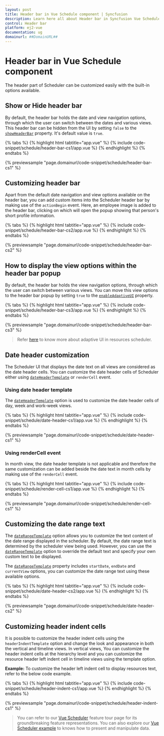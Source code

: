 ```yaml
---
layout: post
title: Header bar in Vue Schedule component | Syncfusion
description: Learn here all about Header bar in Syncfusion Vue Schedule component of Syncfusion Essential JS 2 and more.
control: Header bar 
platform: ej2-vue
documentation: ug
domainurl: ##DomainURL##
---
```


# Header bar in Vue Schedule component

The header part of Scheduler can be customized easily with the built-in options available.

## Show or Hide header bar

By default, the header bar holds the date and view navigation options, through which the user can switch between the dates and various views. This header bar can be hidden from the UI by setting `false` to the [`showHeaderBar`](../api/schedule/#showheaderbar) property. It's default value is `true`.

{% tabs %}
{% highlight html tabtitle="app.vue" %}
{% include code-snippet/schedule/header-bar-cs1/app.vue %}
{% endhighlight %}
{% endtabs %}
        
{% previewsample "page.domainurl/code-snippet/schedule/header-bar-cs1" %}

## Customizing header bar

Apart from the default date navigation and view options available on the header bar, you can add custom items into the Scheduler header bar by making use of the `actionBegin` event. Here, an employee image is added to the header bar, clicking on which will open the popup showing that person's short profile information.

{% tabs %}
{% highlight html tabtitle="app.vue" %}
{% include code-snippet/schedule/header-bar-cs2/app.vue %}
{% endhighlight %}
{% endtabs %}
        
{% previewsample "page.domainurl/code-snippet/schedule/header-bar-cs2" %}

## How to display the view options within the header bar popup

By default, the header bar holds the view navigation options, through which the user can switch between various views. You can move this view options to the header bar popup by setting `true` to the [`enableAdaptiveUI`](../api/schedule/#enableadaptiveui) property.

{% tabs %}
{% highlight html tabtitle="app.vue" %}
{% include code-snippet/schedule/header-bar-cs3/app.vue %}
{% endhighlight %}
{% endtabs %}
        
{% previewsample "page.domainurl/code-snippet/schedule/header-bar-cs3" %}

> Refer [here](./resources/#adaptive-ui-in-desktop) to know more about adaptive UI in resources scheduler.

## Date header customization

The Scheduler UI that displays the date text on all views are considered as the date header cells. You can customize the date header cells of Scheduler either using [`dateHeaderTemplate`](../api/schedule/#dateheadertemplate) or `renderCell` event.

### Using date header template

The [`dateHeaderTemplate`](../api/schedule/#dateheadertemplate) option is used to customize the date header cells of day, week and work-week views.

{% tabs %}
{% highlight html tabtitle="app.vue" %}
{% include code-snippet/schedule/date-header-cs1/app.vue %}
{% endhighlight %}
{% endtabs %}
        
{% previewsample "page.domainurl/code-snippet/schedule/date-header-cs1" %}

### Using renderCell event

In month view, the date header template is not applicable and therefore the same customization can be added beside the date text in month cells by making use of the `renderCell` event.

{% tabs %}
{% highlight html tabtitle="app.vue" %}
{% include code-snippet/schedule/render-cell-cs1/app.vue %}
{% endhighlight %}
{% endtabs %}
        
{% previewsample "page.domainurl/code-snippet/schedule/render-cell-cs1" %}

## Customizing the date range text

The [`dateRangeTemplate`](https://ej2.syncfusion.com/vue/documentation/api/schedule/#daterangetemplate) option allows you to customize the text content of the date range displayed in the scheduler. By default, the date range text is determined by the scheduler view being used. However, you can use the [`dateRangeTemplate`](https://ej2.syncfusion.com/vue/documentation/api/schedule/#daterangetemplate) option to override the default text and specify your own custom text to be displayed.

The [`dateRangeTemplate`](https://ej2.syncfusion.com/vue/documentation/api/schedule/#daterangetemplate) property includes `startDate`, `endDate` and `currentView` options, you can customize the date range text using these available options.

{% tabs %}
{% highlight html tabtitle="app.vue" %}
{% include code-snippet/schedule/date-header-cs2/app.vue %}
{% endhighlight %}
{% endtabs %}
        
{% previewsample "page.domainurl/code-snippet/schedule/date-header-cs2" %}

## Customizing header indent cells

It is possible to customize the header indent cells using the `headerIndentTemplate` option and change the look and appearance in both the vertical and timeline views. In vertical views, You can customize the header indent cells at the hierarchy level and you can customize the resource header left indent cell in timeline views using the template option.

**Example:** To customize the header left indent cell to display resources text, refer to the below code example.

{% tabs %}
{% highlight html tabtitle="app.vue" %}
{% include code-snippet/schedule/header-indent-cs1/app.vue %}
{% endhighlight %}
{% endtabs %}
        
{% previewsample "page.domainurl/code-snippet/schedule/header-indent-cs1" %}

> You can refer to our [Vue Scheduler](https://www.syncfusion.com/vue-components/vue-scheduler) feature tour page for its groundbreaking feature representations. You can also explore our [Vue Scheduler example](https://ej2.syncfusion.com/vue/demos/#/material/schedule/overview.html) to knows how to present and manipulate data.